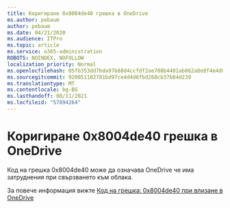 ```yaml
---
title: Коригиране 0x8004de40 грешка в OneDrive
ms.author: pebaum
author: pebaum
ms.date: 04/21/2020
ms.audience: ITPro
ms.topic: article
ms.service: o365-administration
ROBOTS: NOINDEX, NOFOLLOW
localization_priority: Normal
ms.openlocfilehash: 05fb353dd7bda97b88d4ccfdf2ae708b4401ab862a8e8f4e4d0246b75011cad0
ms.sourcegitcommit: 920051182781bd97ce4d4d6fbd268cb37b84d239
ms.translationtype: MT
ms.contentlocale: bg-BG
ms.lasthandoff: 08/11/2021
ms.locfileid: "57894264"
---
```

# <a name="fix-0x8004de40-error-in-onedrive"></a>Коригиране 0x8004de40 грешка в OneDrive

Код на грешка 0x8004de40 може да означава OneDrive че има затруднения при свързването към облака. 

За повече информация вижте [Код на грешка: 0x8004de40 при влизане в OneDrive](https://docs.microsoft.com/sharepoint/troubleshoot/administration/error-0x8004de40-in-onedrive)